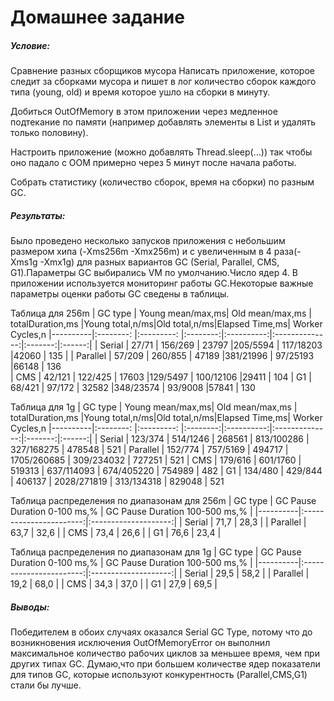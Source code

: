 # Домашнее задание

##### Условие:
Сравнение разных сборщиков мусора
Написать приложение, которое следит за сборками мусора и пишет в лог количество сборок каждого типа
(young, old) и время которое ушло на сборки в минуту.

Добиться OutOfMemory в этом приложении через медленное подтекание по памяти 
(например добавлять элементы в List и удалять только половину).

Настроить приложение (можно добавлять Thread.sleep(...)) так чтобы оно падало 
с OOM примерно через 5 минут после начала работы.

Собрать статистику (количество сборок, время на сборки) по разным GC.

##### Результаты:
Было проведено несколько запусков приложения с небольшим размером хипа (-Xms256m -Xmx256m) и с увеличенным в 4 раза(-Xms1g -Xmx1g)
для разных вариантов GC (Serial, Parallel, CMS, G1).Параметры GC выбирались VM по умолчанию.Число ядер 4. В приложении используется 
мониторинг работы GC.Некоторые важные параметры оценки работы GC сведены в таблицы.

Таблица для 256m
| GC type  | Young mean/max,ms| Old mean/max,ms  | totalDuration,ms |Young total,n/ms|Old total,n/ms|Elapsed Time,ms| Worker Cycles,n 
|----------|:--------: |:---------: |:--------:|:----------:|:--------------:|:-------:|:------:|
| Serial   |  27/71  | 156/269  | 23797  |205/5594  | 117/18203    |42060  | 135  |
| Parallel |  57/209 | 260/855  | 47189  |381/21996 |  97/25193    |66148  | 136    
| CMS      |  42/121 | 122/425  | 17603  |129/5497  | 100/12106    |29411  | 104
| G1       |  68/421 | 97/172   | 32582  |348/23574 |  93/9008     |57841  | 130
 
Таблица для 1g 
| GC type  | Young mean/max,ms| Old mean/max,ms  | totalDuration,ms |Young total,n/ms|Old total,n/ms|Elapsed Time,ms| Worker Cycles,n 
|----------|:--------: |:---------: |:--------:|:----------:|:--------------:|:-------:|:------:|
| Serial   |   123/374 |  514/1246 | 268561  |    813/100286 |    327/168275 |   478548 |   521
| Parallel |   152/774 |  757/5169 | 494717  |   1705/260685 |    309/234032 |   727251 |   521
| CMS      |   179/616 |  601/1760 | 519313  |   637/114093  |    674/405220 |   754989 |   482
| G1       |   134/480 |  429/844  | 406137  |   2028/271819 |    313/134318 |   829048 |   521 

Таблица распределения по диапазонам для 256m 
| GC type  | GC Pause Duration 0-100 ms,% | GC Pause Duration 100-500 ms,% |
|----------|:-----------------------:|:--------------------:|
| Serial   |     71,7                |         28,3         | 
| Parallel |     63,7                |         32,6         |
| CMS      |     73,4                |         26,6         | 
| G1       |     76,6                |         23,4         |

Таблица распределения по диапазонам для 1g
| GC type  | GC Pause Duration 0-100 ms,% | GC Pause Duration 100-500 ms,% |
|----------|:-----------------------:|:--------------------:|
| Serial   |        29,5     |      58,2       | 
| Parallel |        19,2     |      68,0       |
| CMS      |        34,3     |      37,0       | 
| G1       |        27,9     |      69,5       |
##### Выводы:
  
   Победителем в обоих случаях оказался Serial GC Type, потому что до возникновения исключения OutOfMemoryError он выполнил 
максимальное количество рабочих циклов за меньшее время, чем при других типах GC. Думаю,что при большем количестве ядер показатели
для типов GC, которые используют конкурентность (Parallel,CMS,G1) стали бы лучше.  



